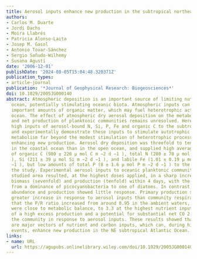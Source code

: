 ```yaml
---
title: Aerosol inputs enhance new production in the subtropical northeast Atlantic
authors:
- Carlos M. Duarte
- Jordi Dachs
- Moira Llabrés
- Patricia Alonso‐Laita
- Josep M. Gasol
- Antonio Tovar‐Sánchez
- Sergio Sañudo‐Wilhemy
- Susana Agustí
date: '2006-12-01'
publishDate: '2024-08-05T15:04:48.320371Z'
publication_types:
- article-journal
publication: '*Journal of Geophysical Research: Biogeosciences*'
doi: 10.1029/2005JG000140
abstract: Atmospheric deposition is an important source of limiting nutrients to the
  ocean, potentially stimulating oceanic biota. Atmospheric inputs can also deliver
  important amounts of organic matter, which may fuel heterotrophic activity in the
  ocean. The effect of atmospheric dry aerosol deposition on the metabolic balance
  and net production of planktonic communities remains unresolved. Here we report
  high inputs of aerosol‐bound N, Si, P, Fe and organic C to the subtropical NE Atlantic
  and experimentally demonstrate these inputs to stimulate autotrophic abundance and
  metabolism far beyond the modest stimulation of heterotrophic processes, thereby
  enhancing new production. Aerosol dry deposition was threefold to tenfold higher
  in the coastal ocean than in the open ocean, and supplied high average (±SE) inputs
  of organic C (980 ± 220 μ mol C m −2 d −1 ), total N (280 ± 70 μ mol N m −2 d −1
  ), Si (211 ± 39 μ mol Si m −2 d −1 ), and labile Fe (1.01 ± 0.19 μ mol Fe m −2 d
  −1 ), but low amounts of total P (8 ± 1.6 μ mol P m −2 d −1 ) to the region during
  the study. Experimental aerosol inputs to oceanic planktonic communities from the
  studied area resulted, at the highest doses applied, in a sharp increase in phytoplankton
  biomass (sevenfold) and production (tenfold) within 4 days, with the community shifting
  from a dominance of picocyanobacteria to one of diatoms. In contrast, bacterial
  abundance and production showed little response. Primary production showed a much
  greater increase in response to aerosol inputs than community respiration did, so
  that the P/R ratio increased from around 0.95 in the ambient waters, where communities
  were close to metabolic balance, to 3.3 at the highest nutrient inputs, indicative
  of a high excess production and a potential for substantial net CO 2 removal by
  the community in response to aerosol inputs. These results showed that aerosol inputs
  are major vectors of nutrient and carbon inputs, which can, during high depositional
  events, enhance new production in the NE subtropical Atlantic Ocean.
links:
- name: URL
  url: https://agupubs.onlinelibrary.wiley.com/doi/10.1029/2005JG000140
---
```

